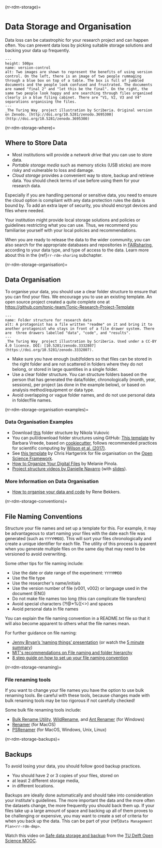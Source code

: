 (rr-rdm-storage)=
# Data Storage and Organisation

Data loss can be catastrophic for your research project and can happen often.
You can prevent data loss by picking suitable storage solutions and backing your data up frequently.

```{figure} ../../figures/version-control.*
---
height: 500px
name: version-control
alt: Two images are shown to represent the benefits of using version control. On the left, there is an image of two people rummaging through a blue box on top of a table. The box is full of jumbled documents and the people look confused and frustrated. The documents are named "final 2" and "let this be the final". On the right, the same two people look happy and are searching through files organised clearly in a blue filing cabinet. There are "V1, V2, V3 and V4" separations organising the files.
---
_The Turing Way_ project illustration by Scriberia. Original version on Zenodo. [http://doi.org/10.5281/zenodo.3695300](http://doi.org/10.5281/zenodo.3695300)
```

(rr-rdm-storage-where)=
## Where to Store Data

- Most institutions will provide a _network drive_ that you can use to store data.
- _Portable storage media_ such as memory sticks (USB sticks) are more risky and vulnerable to loss and damage.
- _Cloud storage_ provides a convenient way to store, backup and retrieve data.
You should check terms of use before using them for your research data.

Especially if you are handling personal or sensitive data, you need to ensure the cloud option is compliant with any data protection rules the data is bound by.
To add an extra layer of security, you should encrypt devices and files where needed.

Your institution might provide local storage solutions and policies or guidelines restricting what you can use.
Thus, we recommend you familiarise yourself with your local policies and recommendations.

When you are ready to release the data to the wider community, you can also search for the appropriate databases and repositories in [FAIRsharing](https://fairsharing.org/databases), according to your data type, and type of access to the data.
Learn more about this in the {ref}`rr-rdm-sharing` subchapter.

(rr-rdm-storage-organisation)=
## Data Organisation

To organise your data, you should use a clear folder structure to ensure that you can find your files. 
We encourage you to use an existing template.
An open source project created a quite complete one at https://github.com/tonic-team/Tonic-Research-Project-Template 

```{figure}  ../../figures/file-management-manual.jpg
---
name: Folder structure for research data
alt: A protagonist has a file written "readme" on it and bring it to another protagonist who stays in front of a file drawer system. There are  three drawers labelled "data", "code", and "results".
---
_The Turing Way_ project illustration by Scriberia. Used under a CC-BY 4.0 licence. DOI: [10.5281/zenodo.3332807](https://doi.org/10.5281/zenodo.3332807).
```

-	Make sure you have enough (sub)folders so that files can be stored in the right folder and are not scattered in folders where they do not belong, or stored in large quantities in a single folder.
-	Use a clear folder structure.
You can structure folders based on the person that has generated the data/folder, chronologically (month, year, sessions), per project (as done in the example below), or based on analysis method/equipment or data type.
- Avoid overlapping or vague folder names, and do not use personal data in folder/file names.

(rr-rdm-storage-organisation-examples)=
### Data Organisation Examples

- Download [this](http://nikola.me/folder_structure.html) folder structure by Nikola Vukovic
- You can pull/download folder structures using GitHub:
[This template](https://github.com/bvreede/good-enough-project) by Barbara Vreede, based on [cookiecutter](https://github.com/cookiecutter/cookiecutter), follows recommended practices for scientific computing by [Wilson et al. (2017)](https://doi.org/10.1371/journal.pcbi.1005510).
- See [this template](https://osf.io/4sdn3/) by Chris Hartgerink for file organisation on the [Open Science Framework](https://osf.io/).
- [How to Organize Your Digital Files](https://www.nytimes.com/wirecutter/guides/how-to-organize-your-digital-files/) by Melanie Pinola.
- [Project structure videos by Danielle Navarro](https://www.youtube.com/watch?v=u6MiDFvAs9w&list=PLRPB0ZzEYegPiBteC2dRn95TX9YefYFyy&index=1) (with [slides](https://slides.djnavarro.net/project-structure/#1)).

### More Information on Data Organisation
- [How to organise your data and code](https://renebekkers.wordpress.com/2021/04/02/how-to-organize-your-data-and-code) by Rene Bekkers. 

(rr-rdm-storage-conventions)=
## File Naming Conventions

Structure your file names and set up a template for this.
For example, it may be advantageous to start naming your files with the date each file was generated (such as `YYYYMMDD`).
This will sort your files chronologically and create a unique identifier for each file.
The utility of this process is apparent when you generate multiple files on the same day that may need to be versioned to avoid overwriting.

Some other tips for file naming include:
- Use the date or date range of the experiment: `YYYYMMDD`
- Use the file type
- Use the researcher's name/initials
- Use the version number of file (v001, v002) or language used in the document (ENG)
- Do not make file names too long (this can complicate file transfers)
- Avoid special characters (?\!@\*%{[<>) and spaces
- Avoid personal data in file names

You can explain the file naming convention in a README.txt file so that it will also become apparent to others what the file names mean.

For further guidance on file naming: 
- [Jenny Bryan’s ‘naming things’ presentation](https://speakerdeck.com/jennybc/how-to-name-files) (or watch the [5 minute summary](https://youtu.be/ES1LTlnpLMk))
- [MIT's recommendations on File naming and folder hierarchy](https://libraries.mit.edu/data-management/store/organize/)
- [8 step guide on how to set up your file naming convention](https://resolver.caltech.edu/CaltechAUTHORS:20200601-161923247) 

(rr-rdm-storage-renaming)=
### File renaming tools

If you want to change your file names you have the option to use bulk renaming tools.
Be careful with these tools, because changes made with bulk renaming tools may be too rigorous if not carefully checked!

Some bulk file renaming tools include: 
- [Bulk Rename Utility](http://www.bulkrenameutility.co.uk/Main_Intro.php), [WildRename](http://www.cylog.org/utilities/wildrename.jsp), and [Ant Renamer](http://www.antp.be/software/renamer) (for Windows)
- [Renamer](https://renamer.com/) (for MacOS)
- [PSRenamer](http://www.cylog.org/utilities/wildrename.jsp) (for MacOS, Windows, Unix, Linux)

(rr-rdm-storage-backups)=
## Backups

To avoid losing your data, you should follow good backup practices.

- You should have 2 or 3 copies of your files, stored on
- at least 2 different storage media,
- in different locations.

Backups are ideally done automatically and should take into consideration your institute's guidelines.
The more important the data and the more often the datasets change, the more frequently you should back them up.
If your files take up a large amount of space and backing up all of them proves to be challenging or expensive, you may want to create a set of criteria for when you back up the data.
This can be part of your {ref}`Data Management Plan<rr-rdm-dmp>`.

Watch this video on [Safe data storage and backup](https://www.youtube.com/watch?v=bgbbToXHgW0) from the [TU Delft Open Science MOOC](https://online-learning.tudelft.nl/courses/open-science-sharing-your-research-with-the-world/).



